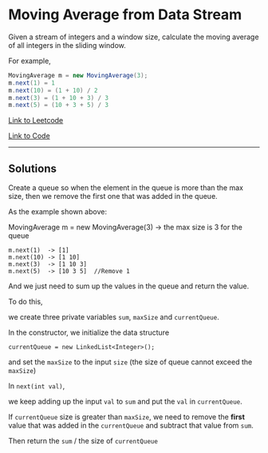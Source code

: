 # Moving Average from Data Stream

Given a stream of integers and a window size, calculate the moving average of all integers in the sliding window.

For example,

````Java
MovingAverage m = new MovingAverage(3);
m.next(1) = 1
m.next(10) = (1 + 10) / 2
m.next(3) = (1 + 10 + 3) / 3
m.next(5) = (10 + 3 + 5) / 3
````

[Link to Leetcode](https://leetcode.com/problems/moving-average-from-data-stream/)

[Link to Code](MovingAverage.java)

--------------------------

## Solutions

Create a queue so when the element in the queue is more than the max size,
then we remove the first one that was added in the queue.

As the example shown above:

MovingAverage m = new MovingAverage(3) -> the max size is 3 for the queue
````
m.next(1)  -> [1]
m.next(10) -> [1 10]
m.next(3)  -> [1 10 3]
m.next(5)  -> [10 3 5]  //Remove 1
````
And we just need to sum up the values in the queue and return the value.


To do this,

we create three private variables `sum`, `maxSize` and `currentQueue`.


In the constructor, we initialize the data structure 

`currentQueue = new LinkedList<Integer>();` 

and set the `maxSize` to the input `size` (the size of queue cannot exceed the `maxSize`)



In `next(int val)`,

we keep adding up the input `val` to `sum` and put the `val` in `currentQueue`.

If `currentQueue` size is greater than `maxSize`,
we need to remove the **first** value that was added in the `currentQueue` and
subtract that value from `sum`.


Then return the `sum` / the size of `currentQueue`

